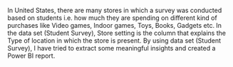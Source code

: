 In United States, there are many stores in which a survey was conducted based on students i.e. 
how much they are spending on different kind of purchases like Video games, Indoor games, Toys, 
Books, Gadgets etc. In the data set (Student Survey), Store setting is the column that explains the Type 
of location in which the store is present. By using data set (Student Survey), I have tried to extract some 
meaningful insights and created a Power BI report.
